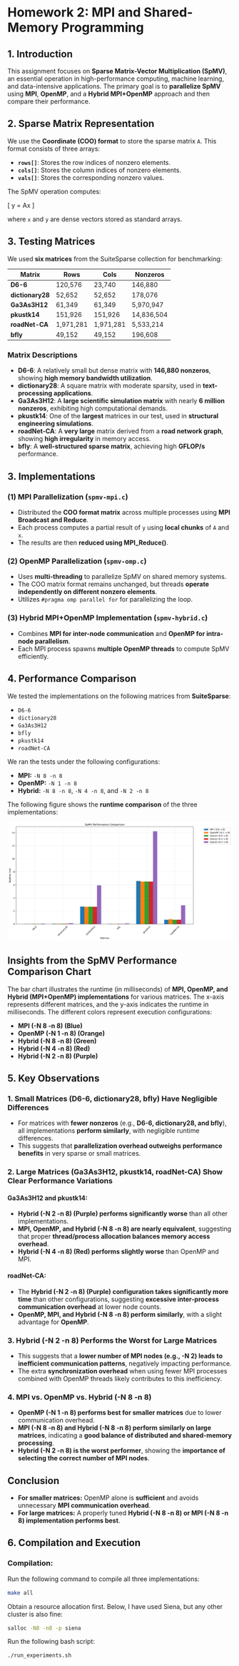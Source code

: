 # Homework 2: MPI and Shared-Memory Programming

## 1. Introduction

This assignment focuses on **Sparse Matrix-Vector Multiplication (SpMV)**, an essential operation in high-performance computing, machine learning, and data-intensive applications. The primary goal is to **parallelize SpMV** using **MPI**, **OpenMP**, and a **Hybrid MPI+OpenMP** approach and then compare their performance.

## 2. Sparse Matrix Representation

We use the **Coordinate (COO) format** to store the sparse matrix `A`. This format consists of three arrays:

- **`rows[]`**: Stores the row indices of nonzero elements.
- **`cols[]`**: Stores the column indices of nonzero elements.
- **`vals[]`**: Stores the corresponding nonzero values.

The SpMV operation computes:

\[
y = Ax
\]

where `x` and `y` are dense vectors stored as standard arrays.



## 3. Testing Matrices

We used **six matrices** from the SuiteSparse collection for benchmarking:

| **Matrix**       | **Rows**  | **Cols**  | **Nonzeros**  |
|------------------|----------|----------|--------------|
| **D6-6**        | 120,576  | 23,740   | 146,880      |
| **dictionary28** | 52,652   | 52,652   | 178,076      |
| **Ga3As3H12**   | 61,349   | 61,349   | 5,970,947    |
| **pkustk14**    | 151,926  | 151,926  | 14,836,504   |
| **roadNet-CA**  | 1,971,281| 1,971,281| 5,533,214    |
| **bfly**        | 49,152   | 49,152   | 196,608      |


### **Matrix Descriptions**
- **D6-6**: A relatively small but dense matrix with **146,880 nonzeros**, showing **high memory bandwidth utilization**.
- **dictionary28**: A square matrix with moderate sparsity, used in **text-processing applications**.
- **Ga3As3H12**: A **large scientific simulation matrix** with nearly **6 million nonzeros**, exhibiting high computational demands.
- **pkustk14**: One of the **largest** matrices in our test, used in **structural engineering simulations**.
- **roadNet-CA**: A **very large** matrix derived from a **road network graph**, showing **high irregularity** in memory access.
- **bfly**: A **well-structured sparse matrix**, achieving high **GFLOP/s** performance.


## 3. Implementations

### (1) MPI Parallelization (`spmv-mpi.c`)
- Distributed the **COO format matrix** across multiple processes using **MPI Broadcast and Reduce**.
- Each process computes a partial result of `y` using **local chunks** of `A` and `x`.
- The results are then **reduced using MPI_Reduce()**.

### (2) OpenMP Parallelization (`spmv-omp.c`)
- Uses **multi-threading** to parallelize SpMV on shared memory systems.
- The COO matrix format remains unchanged, but threads **operate independently on different nonzero elements**.
- Utilizes `#pragma omp parallel for` for parallelizing the loop.

### (3) Hybrid MPI+OpenMP Implementation (`spmv-hybrid.c`)
- Combines **MPI for inter-node communication** and **OpenMP for intra-node parallelism**.
- Each MPI process spawns **multiple OpenMP threads** to compute SpMV efficiently.

## 4. Performance Comparison

We tested the implementations on the following matrices from **SuiteSparse**:
- `D6-6`
- `dictionary28`
- `Ga3As3H12`
- `bfly`
- `pkustk14`
- `roadNet-CA`

We ran the tests under the following configurations:
- **MPI:** `-N 8 -n 8`
- **OpenMP:** `-N 1 -n 8`
- **Hybrid:** `-N 8 -n 8`, `-N 4 -n 8`, and `-N 2 -n 8`

The following figure shows the **runtime comparison** of the three implementations:

![Performance Comparison](perf-cmp.jpg)


## Insights from the SpMV Performance Comparison Chart

The bar chart illustrates the runtime (in milliseconds) of **MPI, OpenMP, and Hybrid (MPI+OpenMP) implementations** for various matrices. The x-axis represents different matrices, and the y-axis indicates the runtime in milliseconds. The different colors represent execution configurations:

- **MPI (-N 8 -n 8) (Blue)**
- **OpenMP (-N 1 -n 8) (Orange)**
- **Hybrid (-N 8 -n 8) (Green)**
- **Hybrid (-N 4 -n 8) (Red)**
- **Hybrid (-N 2 -n 8) (Purple)**

## **5. Key Observations**
### **1. Small Matrices (D6-6, dictionary28, bfly) Have Negligible Differences**
- For matrices with **fewer nonzeros** (e.g., **D6-6, dictionary28, and bfly**), all implementations **perform similarly**, with negligible runtime differences.
- This suggests that **parallelization overhead outweighs performance benefits** in very sparse or small matrices.

### **2. Large Matrices (Ga3As3H12, pkustk14, roadNet-CA) Show Clear Performance Variations**
#### **Ga3As3H12 and pkustk14:**
- **Hybrid (-N 2 -n 8) (Purple) performs significantly worse** than all other implementations.
- **MPI, OpenMP, and Hybrid (-N 8 -n 8) are nearly equivalent**, suggesting that proper **thread/process allocation balances memory access overhead**.
- **Hybrid (-N 4 -n 8) (Red) performs slightly worse** than OpenMP and MPI.

#### **roadNet-CA:**
- The **Hybrid (-N 2 -n 8) (Purple) configuration takes significantly more time** than other configurations, suggesting **excessive inter-process communication overhead** at lower node counts.
- **OpenMP, MPI, and Hybrid (-N 8 -n 8) perform similarly**, with a slight advantage for **OpenMP**.

### **3. Hybrid (-N 2 -n 8) Performs the Worst for Large Matrices**
- This suggests that a **lower number of MPI nodes (e.g., -N 2) leads to inefficient communication patterns**, negatively impacting performance.
- The extra **synchronization overhead** when using fewer MPI processes combined with OpenMP threads likely contributes to this inefficiency.

### **4. MPI vs. OpenMP vs. Hybrid (-N 8 -n 8)**
- **OpenMP (-N 1 -n 8) performs best for smaller matrices** due to lower communication overhead.
- **MPI (-N 8 -n 8) and Hybrid (-N 8 -n 8) perform similarly on large matrices**, indicating a **good balance of distributed and shared-memory processing**.
- **Hybrid (-N 2 -n 8) is the worst performer**, showing the **importance of selecting the correct number of MPI nodes**.

## **Conclusion**
- **For smaller matrices:** OpenMP alone is **sufficient** and avoids unnecessary **MPI communication overhead**.
- **For large matrices:** A properly tuned **Hybrid (-N 8 -n 8) or MPI (-N 8 -n 8) implementation performs best**.


## 6. Compilation and Execution

### Compilation:
Run the following command to compile all three implementations:
```sh
make all
```
Obtain a resource allocation first. Below, I have used Siena, but any other cluster is also fine:
```sh
salloc -N8 -n8 -p siena
```

Run the following bash script:

```sh
./run_experiments.sh
```
